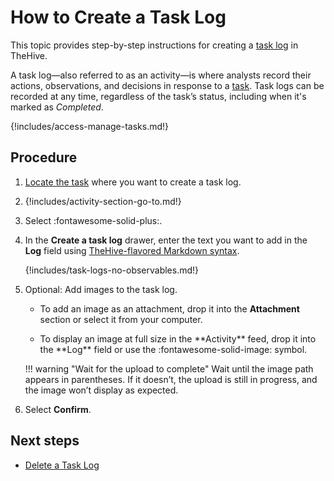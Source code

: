 # How to Create a Task Log

This topic provides step-by-step instructions for creating a [task log](about-task-logs.md) in TheHive.

A task log—also referred to as an activity—is where analysts record their actions, observations, and decisions in response to a [task](about-tasks.md). Task logs can be recorded at any time, regardless of the task’s status, including when it's marked as *Completed*.

{!includes/access-manage-tasks.md!}

<h2>Procedure</h2>

1. [Locate the task](../tasks/search-for-tasks/find-a-task.md) where you want to create a task log.

2. {!includes/activity-section-go-to.md!}

3. Select :fontawesome-solid-plus:.

4. In the **Create a task log** drawer, enter the text you want to add in the **Log** field using [TheHive-flavored Markdown syntax](../../thehive-flavored-markdown.md).

    {!includes/task-logs-no-observables.md!}

5. Optional: Add images to the task log.

    * To add an image as an attachment, drop it into the **Attachment** section or select it from your computer.

    * <!-- md:version 5.5 --> To display an image at full size in the **Activity** feed, drop it into the **Log** field or use the :fontawesome-solid-image: symbol.

    !!! warning "Wait for the upload to complete"
        Wait until the image path appears in parentheses. If it doesn’t, the upload is still in progress, and the image won’t display as expected.

6. Select **Confirm**.

<h2>Next steps</h2>

* [Delete a Task Log](delete-a-task-log.md)